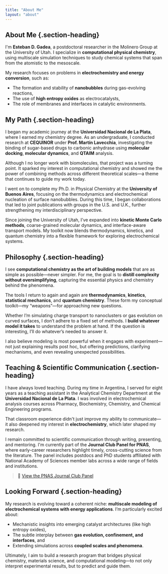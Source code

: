 ```yaml
---
title: "About Me"
layout: "about"
---
```


<div class="about-content">

## About Me {.section-heading}

I'm **Esteban D. Gadea**, a postdoctoral researcher in the Molinero Group at the University of Utah. I specialize in **computational physical chemistry**, using multiscale simulation techniques to study chemical systems that span from the atomistic to the mesoscale.

My research focuses on problems in **electrochemistry and energy conversion**, such as:
- The formation and stability of **nanobubbles** during gas-evolving reactions,
- The use of **high entropy oxides** as electrocatalysts,
- The role of membranes and interfaces in catalytic environments.

## My Path {.section-heading}

I began my academic journey at the **Universidad Nacional de La Plata**, where I earned my chemistry degree. As an undergraduate, I conducted research at **CEQUINOR** under **Prof. Martín Lavecchia**, investigating the binding of sugar-based drugs to carbonic anhydrase using **molecular docking**, **molecular dynamics**, and **QTAIM** analysis.

Although I no longer work with biomolecules, that project was a turning point. It sparked my interest in computational chemistry and showed me the power of combining methods across different theoretical scales—a theme that continues to guide my work today.

I went on to complete my Ph.D. in Physical Chemistry at the **University of Buenos Aires**, focusing on the thermodynamics and electrochemical nucleation of surface nanobubbles. During this time, I began collaborations that led to joint publications with groups in the U.S. and U.K., further strengthening my interdisciplinary perspective.

Since joining the University of Utah, I’ve expanded into **kinetic Monte Carlo methods**, coarse-grained molecular dynamics, and interface-aware transport models. My toolkit now blends thermodynamics, kinetics, and quantum chemistry into a flexible framework for exploring electrochemical systems.

## Philosophy {.section-heading}

I see **computational chemistry as the art of building models** that are as simple as possible—never simpler. For me, the goal is to **distill complexity without oversimplifying**, capturing the essential physics and chemistry behind the phenomena.

The tools I return to again and again are **thermodynamics**, **kinetics**, **statistical mechanics**, and **quantum chemistry**. These form my conceptual toolkit—my “weapons”—for approaching new questions.

Whether I’m simulating charge transport to nanoclusters or gas evolution on curved surfaces, I don’t adhere to a fixed set of methods. I **build whatever model it takes** to understand the problem at hand. If the question is interesting, I’ll do whatever’s needed to answer it.

I also believe modeling is most powerful when it engages with experiment—not just explaining results post hoc, but offering predictions, clarifying mechanisms, and even revealing unexpected possibilities.

## Teaching & Scientific Communication {.section-heading}

I have always loved teaching. During my time in Argentina, I served for eight years as a teaching assistant in the Analytical Chemistry Department at the **Universidad Nacional de La Plata**. I was involved in electrochemical analysis courses across Pharmacy, Biochemistry, Chemistry, and Chemical Engineering programs.

That classroom experience didn't just improve my ability to communicate—it also deepened my interest in **electrochemistry**, which later shaped my research.

I remain committed to scientific communication through writing, presenting, and mentoring. I'm currently part of the **Journal Club Panel for PNAS**, where early-career researchers highlight timely, cross-cutting science from the literature. The panel includes postdocs and PhD students affiliated with National Academy of Sciences member labs across a wide range of fields and institutions.

> 🔗 [View the PNAS Journal Club Panel](https://www.pnas.org/journal-club/journal-club-panelists)

## Looking Forward {.section-heading}

My research is evolving toward a coherent niche: **multiscale modeling of electrochemical systems with energy applications**. I’m particularly excited about:
- Mechanistic insights into emerging catalyst architectures (like high entropy oxides),
- The subtle interplay between **gas evolution, confinement, and interfaces**, and
- Extending simulations across **coupled scales and phenomena**.

Ultimately, I aim to build a research program that bridges physical chemistry, materials science, and computational modeling—to not only interpret experimental results, but to predict and guide them.

</div>
